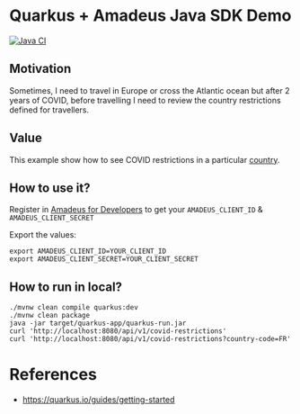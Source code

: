 # Quarkus + Amadeus Java SDK Demo

[![Java CI](https://github.com/jabrena/quarkus-amadeus-sdk-demo/actions/workflows/build.yml/badge.svg)](https://github.com/jabrena/quarkus-amadeus-sdk-demo/actions/workflows/build.yml)

## Motivation

Sometimes, I need to travel in Europe or cross the Atlantic ocean but
after 2 years of COVID, before travelling I need to review the country restrictions
defined for travellers.

## Value

This example show how to see COVID restrictions in a particular [country](https://www.iso.org/iso-3166-country-codes.html).

## How to use it?

Register in [Amadeus for Developers](https://developers.amadeus.com) to get your `AMADEUS_CLIENT_ID` & `AMADEUS_CLIENT_SECRET`

Export the values:

```
export AMADEUS_CLIENT_ID=YOUR_CLIENT_ID
export AMADEUS_CLIENT_SECRET=YOUR_CLIENT_SECRET
```

## How to run in local?

```
./mvnw clean compile quarkus:dev
./mvnw clean package
java -jar target/quarkus-app/quarkus-run.jar
curl 'http://localhost:8080/api/v1/covid-restrictions'
curl 'http://localhost:8080/api/v1/covid-restrictions?country-code=FR'
```

# References

- https://quarkus.io/guides/getting-started
